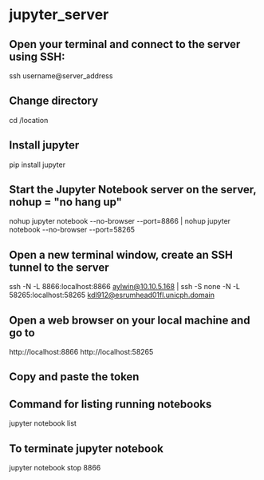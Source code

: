 # jupyter_server
## Open your terminal and connect to the server using SSH:
ssh username@server_address
## Change directory
cd /location
## Install jupyter
pip install jupyter
## Start the Jupyter Notebook server on the server, nohup = "no hang up"
nohup jupyter notebook --no-browser --port=8866
| nohup jupyter notebook --no-browser --port=58265
## Open a new terminal window, create an SSH tunnel to the server
ssh -N -L 8866:localhost:8866 aylwin@10.10.5.168
| ssh -S none -N -L 58265:localhost:58265 kdl912@esrumhead01fl.unicph.domain
## Open a web browser on your local machine and go to
http://localhost:8866
http://localhost:58265
## Copy and paste the token
## Command for listing running notebooks
jupyter notebook list
## To terminate jupyter notebook
jupyter notebook stop 8866
